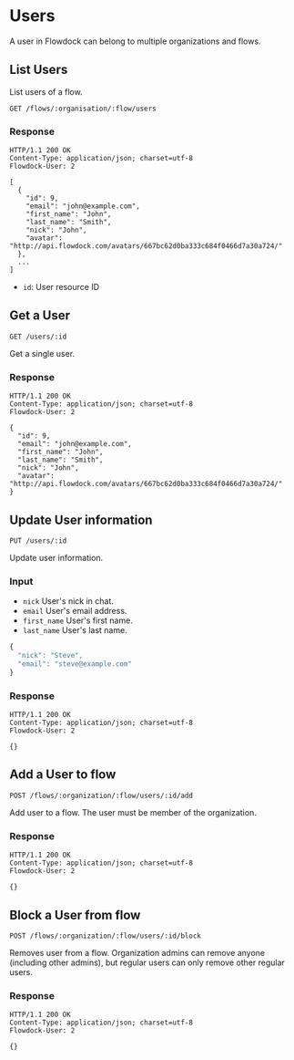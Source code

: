 # Users

A user in Flowdock can belong to multiple organizations and flows.

## List Users

List users of a flow.

```
GET /flows/:organisation/:flow/users
```

### Response
```
HTTP/1.1 200 OK
Content-Type: application/json; charset=utf-8
Flowdock-User: 2
```
```
[
  {
    "id": 9,
    "email": "john@example.com",
    "first_name": "John",
    "last_name": "Smith",
    "nick": "John",
    "avatar": "http://api.flowdock.com/avatars/667bc62d0ba333c684f0466d7a30a724/"
  },
  ...
]
```

* `id`: User resource ID

## Get a User
```
GET /users/:id
```
Get a single user.

### Response
```
HTTP/1.1 200 OK
Content-Type: application/json; charset=utf-8
Flowdock-User: 2
```
```
{
  "id": 9,
  "email": "john@example.com",
  "first_name": "John",
  "last_name": "Smith",
  "nick": "John",
  "avatar": "http://api.flowdock.com/avatars/667bc62d0ba333c684f0466d7a30a724/"
}
```

## Update User information
```
PUT /users/:id
```
Update user information.

### Input
* `nick`
  User's nick in chat.
* `email`
  User's email address.
* `first_name`
  User's first name.
* `last_name`
  User's last name.

```javascript
{
  "nick": "Steve",
  "email": "steve@example.com"
}
```

### Response
```
HTTP/1.1 200 OK
Content-Type: application/json; charset=utf-8
Flowdock-User: 2
```
```
{}
```


## Add a User to flow
```
POST /flows/:organization/:flow/users/:id/add
```
Add user to a flow. The user must be member of the organization.

### Response
```
HTTP/1.1 200 OK
Content-Type: application/json; charset=utf-8
Flowdock-User: 2
```
```
{}
```


## Block a User from flow
```
POST /flows/:organization/:flow/users/:id/block
```
Removes user from a flow. Organization admins can remove anyone (including other admins), but regular users can only remove other regular users.

### Response
```
HTTP/1.1 200 OK
Content-Type: application/json; charset=utf-8
Flowdock-User: 2
```
```
{}
```
